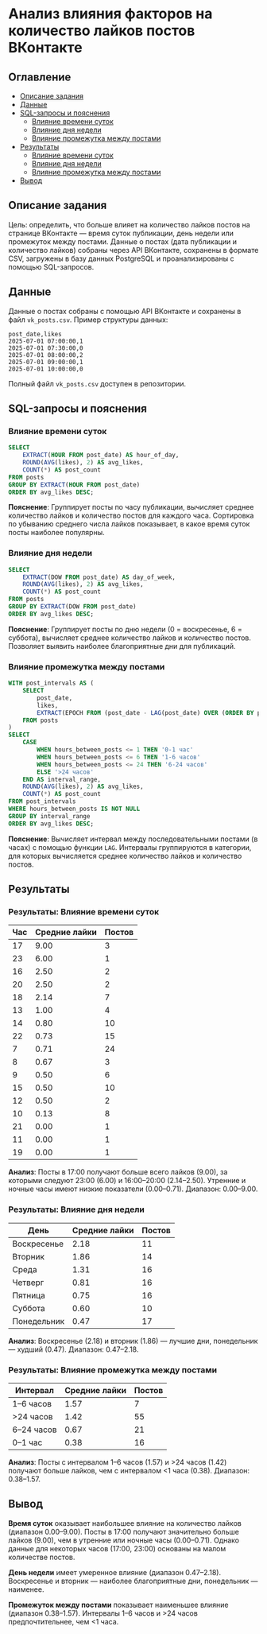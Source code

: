 # Анализ влияния факторов на количество лайков постов ВКонтакте

## Оглавление

- [Описание задания](#описание-задания)
- [Данные](#данные)
- [SQL-запросы и пояснения](#sql-запросы-и-пояснения)
  - [Влияние времени суток](#влияние-времени-суток)
  - [Влияние дня недели](#влияние-дня-недели)
  - [Влияние промежутка между постами](#влияние-промежутка-между-постами)
- [Результаты](#результаты)
  - [Влияние времени суток](#результаты-влияние-времени-суток)
  - [Влияние дня недели](#результаты-влияние-дня-недели)
  - [Влияние промежутка между постами](#результаты-влияние-промежутка-между-постами)
- [Вывод](#вывод)

## Описание задания

Цель: определить, что больше влияет на количество лайков постов на странице ВКонтакте — время суток публикации, день недели или промежуток между постами. Данные о постах (дата публикации и количество лайков) собраны через API ВКонтакте, сохранены в формате CSV, загружены в базу данных PostgreSQL и проанализированы с помощью SQL-запросов.

## Данные

Данные о постах собраны с помощью API ВКонтакте и сохранены в файл `vk_posts.csv`. Пример структуры данных:

```csv
post_date,likes
2025-07-01 07:00:00,1
2025-07-01 07:30:00,0
2025-07-01 08:00:00,2
2025-07-01 09:00:00,1
2025-07-01 10:00:00,0
```

Полный файл `vk_posts.csv` доступен в репозитории.

## SQL-запросы и пояснения

### Влияние времени суток

```sql
SELECT 
    EXTRACT(HOUR FROM post_date) AS hour_of_day,
    ROUND(AVG(likes), 2) AS avg_likes,
    COUNT(*) AS post_count
FROM posts
GROUP BY EXTRACT(HOUR FROM post_date)
ORDER BY avg_likes DESC;
```

**Пояснение**: Группирует посты по часу публикации, вычисляет среднее количество лайков и количество постов для каждого часа. Сортировка по убыванию среднего числа лайков показывает, в какое время суток посты наиболее популярны.

### Влияние дня недели

```sql
SELECT 
    EXTRACT(DOW FROM post_date) AS day_of_week,
    ROUND(AVG(likes), 2) AS avg_likes,
    COUNT(*) AS post_count
FROM posts
GROUP BY EXTRACT(DOW FROM post_date)
ORDER BY avg_likes DESC;
```

**Пояснение**: Группирует посты по дню недели (0 = воскресенье, 6 = суббота), вычисляет среднее количество лайков и количество постов. Позволяет выявить наиболее благоприятные дни для публикаций.

### Влияние промежутка между постами

```sql
WITH post_intervals AS (
    SELECT 
        post_date,
        likes,
        EXTRACT(EPOCH FROM (post_date - LAG(post_date) OVER (ORDER BY post_date))) / 3600 AS hours_between_posts
    FROM posts
)
SELECT 
    CASE 
        WHEN hours_between_posts <= 1 THEN '0-1 час'
        WHEN hours_between_posts <= 6 THEN '1-6 часов'
        WHEN hours_between_posts <= 24 THEN '6-24 часов'
        ELSE '>24 часов'
    END AS interval_range,
    ROUND(AVG(likes), 2) AS avg_likes,
    COUNT(*) AS post_count
FROM post_intervals
WHERE hours_between_posts IS NOT NULL
GROUP BY interval_range
ORDER BY avg_likes DESC;
```

**Пояснение**: Вычисляет интервал между последовательными постами (в часах) с помощью функции `LAG`. Интервалы группируются в категории, для которых вычисляется среднее количество лайков и количество постов.

## Результаты

### Результаты: Влияние времени суток

| Час | Средние лайки | Постов |
|-----|---------------|--------|
| 17  | 9.00          | 3      |
| 23  | 6.00          | 1      |
| 16  | 2.50          | 2      |
| 20  | 2.50          | 2      |
| 18  | 2.14          | 7      |
| 13  | 1.00          | 4      |
| 14  | 0.80          | 10     |
| 22  | 0.73          | 15     |
| 7   | 0.71          | 24     |
| 8   | 0.67          | 3      |
| 9   | 0.50          | 6      |
| 15  | 0.50          | 10     |
| 12  | 0.50          | 2      |
| 10  | 0.13          | 8      |
| 21  | 0.00          | 1      |
| 11  | 0.00          | 1      |
| 19  | 0.00          | 1      |

**Анализ**: Посты в 17:00 получают больше всего лайков (9.00), за которыми следуют 23:00 (6.00) и 16:00–20:00 (2.14–2.50). Утренние и ночные часы имеют низкие показатели (0.00–0.71). Диапазон: 0.00–9.00.

### Результаты: Влияние дня недели

| День        | Средние лайки | Постов |
|-------------|---------------|--------|
| Воскресенье | 2.18          | 11     |
| Вторник     | 1.86          | 14     |
| Среда       | 1.31          | 16     |
| Четверг     | 0.81          | 16     |
| Пятница     | 0.75          | 16     |
| Суббота     | 0.60          | 10     |
| Понедельник | 0.47          | 17     |

**Анализ**: Воскресенье (2.18) и вторник (1.86) — лучшие дни, понедельник — худший (0.47). Диапазон: 0.47–2.18.

### Результаты: Влияние промежутка между постами

| Интервал     | Средние лайки | Постов |
|--------------|---------------|--------|
| 1–6 часов    | 1.57          | 7      |
| >24 часов    | 1.42          | 55     |
| 6–24 часов   | 0.67          | 21     |
| 0–1 час      | 0.38          | 16     |

**Анализ**: Посты с интервалом 1–6 часов (1.57) и >24 часов (1.42) получают больше лайков, чем с интервалом <1 часа (0.38). Диапазон: 0.38–1.57.

## Вывод

**Время суток** оказывает наибольшее влияние на количество лайков (диапазон 0.00–9.00). Посты в 17:00 получают значительно больше лайков (9.00), чем в утренние или ночные часы (0.00–0.71). Однако данные для некоторых часов (17:00, 23:00) основаны на малом количестве постов.

**День недели** имеет умеренное влияние (диапазон 0.47–2.18). Воскресенье и вторник — наиболее благоприятные дни, понедельник — наименее.

**Промежуток между постами** показывает наименьшее влияние (диапазон 0.38–1.57). Интервалы 1–6 часов и >24 часов предпочтительнее, чем <1 часа.

